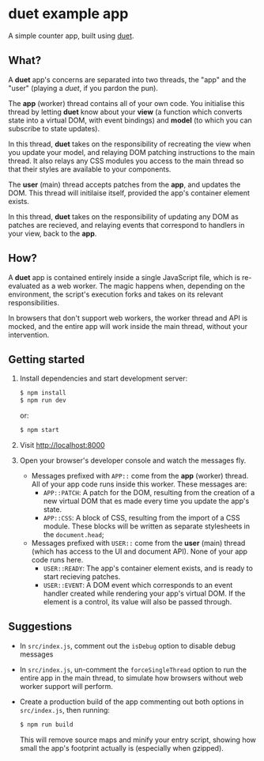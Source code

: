 # duet example app

A simple counter app, built using [duet](https://github.com/colingourlay/duet).

## What?

A **duet** app's concerns are separated into two threads, the "app" and the "user" (playing a *duet*, if you pardon the pun).

The **app** (worker) thread contains all of your own code. You initialise this thread by letting **duet** know about your **view** (a function which converts state into a virtual DOM, with event bindings) and **model** (to which you can subscribe to state updates).

In this thread, **duet** takes on the responsibility of recreating the view when you update your model, and relaying DOM patching instructions to the main thread. It also relays any CSS modules you access to the main thread so that their styles are available to your components.

The **user** (main) thread accepts patches from the **app**, and updates the DOM. This thread will initilaise itself, provided the app's container element exists.

In this thread, **duet** takes on the responsibility of updating any DOM as patches are recieved, and relaying events that correspond to handlers in your view, back to the **app**.

## How?

A **duet** app is contained entirely inside a single JavaScript file, which is re-evaluated as a web worker. The magic happens when, depending on the environment, the script's execution forks and takes on its relevant responsibilities.

In browsers that don't support web workers, the worker thread and API is mocked, and the entire app will work inside the main thread, without your intervention.

## Getting started

1. Install dependencies and start development server:

    ```sh
    $ npm install
    $ npm run dev
    ```

    or:

    ```sh
    $ npm start
    ```

2. Visit [http://localhost:8000](http://localhost:8000)

3. Open your browser's developer console and watch the messages fly.

    * Messages prefixed with `APP::` come from the **app** (worker) thread. All of your app code runs inside this worker. These messages are:
        * `APP::PATCH`: A patch for the DOM, resulting from the creation of a new virtual DOM that es made every time you update the app's state.
        * `APP::CSS`: A block of CSS, resulting from the import of a CSS module. These blocks will be written as separate stylesheets in the `document.head`;
    * Messages prefixed with `USER::` come from the **user** (main) thread (which has access to the UI and document API). None of your app code runs here.
        * `USER::READY`: The app's container element exists, and is ready to start recieving patches.
        * `USER::EVENT`: A DOM event which corresponds to an event handler created while rendering your app's virtual DOM. If the element is a control, its value will also be passed through.


## Suggestions

* In `src/index.js`, comment out the `isDebug` option to disable debug messages
* In `src/index.js`, un-comment the `forceSingleThread` option to run the entire app in the main thread, to simulate how browsers without web worker support will perform.
* Create a production build of the app commenting out both options in `src/index.js`, then running:

    ```sh
    $ npm run build
    ```

    This will remove source maps and minify your entry script, showing how small the app's footprint actually is (especially when gzipped).
